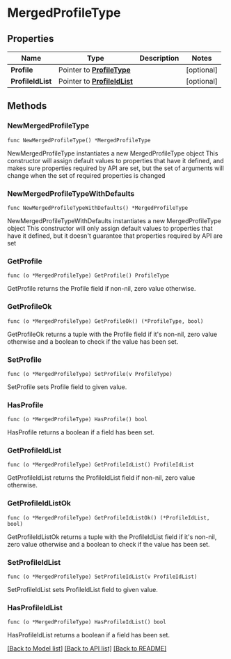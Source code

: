 # MergedProfileType

## Properties

Name | Type | Description | Notes
------------ | ------------- | ------------- | -------------
**Profile** | Pointer to [**ProfileType**](ProfileType.md) |  | [optional] 
**ProfileIdList** | Pointer to [**ProfileIdList**](ProfileIdList.md) |  | [optional] 

## Methods

### NewMergedProfileType

`func NewMergedProfileType() *MergedProfileType`

NewMergedProfileType instantiates a new MergedProfileType object
This constructor will assign default values to properties that have it defined,
and makes sure properties required by API are set, but the set of arguments
will change when the set of required properties is changed

### NewMergedProfileTypeWithDefaults

`func NewMergedProfileTypeWithDefaults() *MergedProfileType`

NewMergedProfileTypeWithDefaults instantiates a new MergedProfileType object
This constructor will only assign default values to properties that have it defined,
but it doesn't guarantee that properties required by API are set

### GetProfile

`func (o *MergedProfileType) GetProfile() ProfileType`

GetProfile returns the Profile field if non-nil, zero value otherwise.

### GetProfileOk

`func (o *MergedProfileType) GetProfileOk() (*ProfileType, bool)`

GetProfileOk returns a tuple with the Profile field if it's non-nil, zero value otherwise
and a boolean to check if the value has been set.

### SetProfile

`func (o *MergedProfileType) SetProfile(v ProfileType)`

SetProfile sets Profile field to given value.

### HasProfile

`func (o *MergedProfileType) HasProfile() bool`

HasProfile returns a boolean if a field has been set.

### GetProfileIdList

`func (o *MergedProfileType) GetProfileIdList() ProfileIdList`

GetProfileIdList returns the ProfileIdList field if non-nil, zero value otherwise.

### GetProfileIdListOk

`func (o *MergedProfileType) GetProfileIdListOk() (*ProfileIdList, bool)`

GetProfileIdListOk returns a tuple with the ProfileIdList field if it's non-nil, zero value otherwise
and a boolean to check if the value has been set.

### SetProfileIdList

`func (o *MergedProfileType) SetProfileIdList(v ProfileIdList)`

SetProfileIdList sets ProfileIdList field to given value.

### HasProfileIdList

`func (o *MergedProfileType) HasProfileIdList() bool`

HasProfileIdList returns a boolean if a field has been set.


[[Back to Model list]](../README.md#documentation-for-models) [[Back to API list]](../README.md#documentation-for-api-endpoints) [[Back to README]](../README.md)


